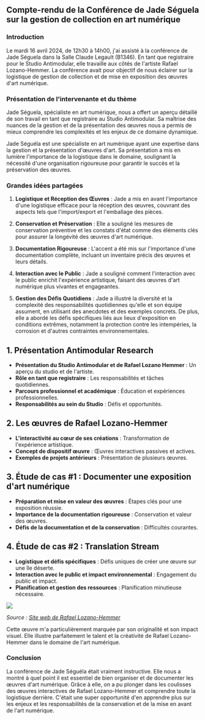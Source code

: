 ## Compte-rendu de la Conférence de Jade Séguela sur la gestion de collection en art numérique

### Introduction
Le mardi 16 avril 2024, de 12h30 à 14h00, j'ai assisté à la conférence de Jade Séguela dans la Salle Claude Legault (B1346). En tant que registraire pour le Studio Antimodular, elle travaille aux côtés de l'artiste Rafael Lozano-Hemmer. La conférence avait pour objectif de nous éclairer sur la logistique de gestion de collection et de mise en exposition des œuvres d'art numérique.

### Présentation de l'intervenante et du thème
Jade Séguela, spécialiste en art numérique, nous a offert un aperçu détaillé de son travail en tant que registraire au Studio Antimodular. Sa maîtrise des nuances de la gestion et de la présentation des œuvres nous a permis de mieux comprendre les complexités et les enjeux de ce domaine dynamique.

Jade Séguéla est une spécialiste en art numérique ayant une expertise dans la gestion et la présentation d'œuvres d'art. Sa présentation a mis en lumière l'importance de la logistique dans le domaine, soulignant la nécessité d'une organisation rigoureuse pour garantir le succès et la préservation des œuvres.
### Grandes idées partagées
1. **Logistique et Réception des Œuvres** : Jade a mis en avant l'importance d'une logistique efficace pour la réception des œuvres, couvrant des aspects tels que l'import/export et l'emballage des pièces.
  
2. **Conservation et Préservation** : Elle a souligné les mesures de conservation préventive et les constats d'état comme des éléments clés pour assurer la longévité des œuvres d'art numérique.
 
3. **Documentation Rigoureuse** : L'accent a été mis sur l'importance d'une documentation complète, incluant un inventaire précis des œuvres et leurs détails.

4. **Interaction avec le Public** : Jade a souligné comment l'interaction avec le public enrichit l'expérience artistique, faisant des œuvres d'art numérique plus vivantes et engageantes.

5. **Gestion des Défis Quotidiens** : Jade a illustré la diversité et la complexité des responsabilités quotidiennes qu'elle et son équipe assument, en utilisant des anecdotes et des exemples concrets. De plus, elle a abordé les défis spécifiques liés aux lieux d'exposition en conditions extrêmes, notamment la protection contre les intempéries, la corrosion et d'autres contraintes environnementales.



## 1. Présentation Antimodular Research
- **Présentation du Studio Antimodular et de Rafael Lozano Hemmer** : Un aperçu du studio et de l'artiste.
- **Rôle en tant que registraire** : Les responsabilités et tâches quotidiennes.
- **Parcours professionnel et académique** : Éducation et expériences professionnelles.
- **Responsabilités au sein du Studio** : Défis et opportunités.

## 2. Les œuvres de Rafael Lozano-Hemmer
- **L'interactivité au cœur de ses créations** : Transformation de l'expérience artistique.
- **Concept de dispositif œuvre** : Œuvres interactives passives et actives.
- **Exemples de projets antérieurs** : Présentation de plusieurs œuvres.

## 3. Étude de cas #1 : Documenter une exposition d'art numérique
- **Préparation et mise en valeur des œuvres** : Étapes clés pour une exposition réussie.
- **Importance de la documentation rigoureuse** : Conservation et valeur des œuvres.
- **Défis de la documentation et de la conservation** : Difficultés courantes.

## 4. Étude de cas #2 : Translation Stream
- **Logistique et défis spécifiques** : Défis uniques de créer une œuvre sur une île déserte.
- **Interaction avec le public et impact environnemental** : Engagement du public et impact.
- **Planification et gestion des ressources** : Planification minutieuse nécessaire.

<img src="./medias/photo_internet_translation_stream.png">

*Source : [Site web de Rafael Lozano-Hemmer](https://www.lozano-hemmer.com/exhibitions/rafael_lozano-hemmer_translation_island_abu_dhabi_2023.php#:~:text=November%2020th%2C%202023%20%2D%20January%2031st,water%20from%20downtown%20Abu%20Dhabi.)*

Cette œuvre m'a particulièrement marquée par son originalité et son impact visuel. Elle illustre parfaitement le talent et la créativité de Rafael Lozano-Hemmer dans le domaine de l'art numérique.

### Conclusion
La conférence de Jade Séguéla était vraiment instructive. Elle nous a montré à quel point il est essentiel de bien organiser et de documenter les œuvres d'art numérique. Grâce à elle, on a pu plonger dans les coulisses des œuvres interactives de Rafael Lozano-Hemmer et comprendre toute la logistique derrière. C'était une super opportunité d'en apprendre plus sur les enjeux et les responsabilités de la conservation et de la mise en avant de l'art numérique.
